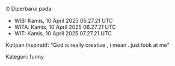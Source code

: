 ⏰ Diperbarui pada:
- WIB: Kamis, 10 April 2025 05.27.21 UTC
- WITA: Kamis, 10 April 2025 06.27.21 UTC
- WIT: Kamis, 10 April 2025 07.27.21 UTC

Kutipan Inspiratif:
"God is really creative , i mean ..just look at me"


Kategori: funny

